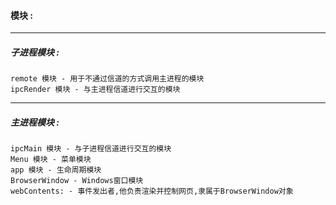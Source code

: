 #### 模块 :
---

##### 子进程模块 : 
    remote 模块 - 用于不通过信道的方式调用主进程的模块
    ipcRender 模块 - 与主进程信道进行交互的模块
---

##### 主进程模块 :
    ipcMain 模块 - 与子进程信道进行交互的模块
    Menu 模块 - 菜单模块
    app 模块 - 生命周期模块
    BrowserWindow - Windows窗口模块
    webContents: - 事件发出者,他负责渲染并控制网页,隶属于BrowserWindow对象
    